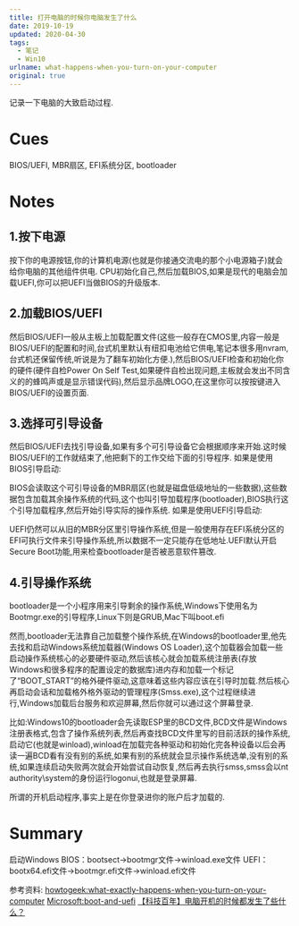 ```yaml
---
title: 打开电脑的时候你电脑发生了什么
date: 2019-10-19
updated: 2020-04-30
tags:
  - 笔记
  - Win10
urlname: what-happens-when-you-turn-on-your-computer
original: true
---
```

记录一下电脑的大致启动过程.
<!--more-->
# Cues

BIOS/UEFI, MBR扇区, EFI系统分区, bootloader
# Notes
## 1.按下电源

按下你的电源按钮,你的计算机电源(也就是你接通交流电的那个小电源箱子)就会给你电脑的其他组件供电. CPU初始化自己,然后加载BIOS,如果是现代的电脑会加载UEFI,你可以把UEFI当做BIOS的升级版本.
## 2.加载BIOS/UEFI

然后BIOS/UEFI一般从主板上加载配置文件(这些一般存在CMOS里,内容一般是BIOS/UEFI的配置和时间,台式机里默认有纽扣电池给它供电,笔记本很多用nvram,台式机还保留传统,听说是为了翻车初始化方便.),然后BIOS/UEFI检查和初始化你的硬件(硬件自检Power On Self Test,如果硬件自检出现问题,主板就会发出不同含义的的蜂鸣声或是显示错误代码),然后显示品牌LOGO,在这里你可以按按键进入BIOS/UEFI的设置页面.
## 3.选择可引导设备

然后BIOS/UEFI去找引导设备,如果有多个可引导设备它会根据顺序来开始.这时候BIOS/UEFI的工作就结束了,他把剩下的工作交给下面的引导程序.
如果是使用BIOS引导启动: 

BIOS会读取这个可引导设备的MBR扇区(也就是磁盘低级地址的一些数据),这些数据包含加载其余操作系统的代码,这个也叫引导加载程序(bootloader),BIOS执行这个引导加载程序,然后开始引导实际的操作系统.
如果是使用UEFI引导启动: 

UEFI仍然可以从旧的MBR分区里引导操作系统,但是一般使用存在EFI系统分区的EFI可执行文件来引导操作系统,所以数据不一定只能存在低地址.UEFI默认开启Secure Boot功能,用来检查bootloader是否被恶意软件篡改.
## 4.引导操作系统

bootloader是一个小程序用来引导剩余的操作系统,Windows下使用名为Bootmgr.exe的引导程序,Linux下则是GRUB,Mac下叫boot.efi

然而,bootloader无法靠自己加载整个操作系统,在Windows的bootloader里,他先去找和启动Windows系统加载器(Windows OS Loader),这个加载器会加载一些启动操作系统核心的必要硬件驱动,然后该核心就会加载系统注册表(存放Windows和很多程序的配置设定的数据库)进内存和加载一个标记了“BOOT_START”的格外硬件驱动,这意味着这些内容应该在引导时加载.然后核心再启动会话和加载格外格外驱动的管理程序(Smss.exe),这个过程继续进行,Windows加载后台服务和欢迎屏幕,然后你就可以通过这个屏幕登录.

比如:Windows10的bootloader会先读取ESP里的BCD文件,BCD文件是Windows注册表格式,包含了操作系统列表,然后再查找BCD文件里写的目前活跃的操作系统,启动它(也就是winload),winload在加载完各种驱动和初始化完各种设备以后会再读一遍BCD看有没有别的系统,如果有别的系统就会显示操作系统选单,没有别的系统,如果连续启动失败两次就会开始尝试自动恢复,然后再去执行smss,smss会以nt authority\system的身份运行logonui,也就是登录屏幕.

所谓的开机启动程序,事实上是在你登录进你的账户后才加载的.
# Summary

启动Windows
BIOS：bootsect→bootmgr文件→winload.exe文件
UEFI：bootx64.efi文件→bootmgr.efi文件→winload.efi文件

参考资料:
[howtogeek:what-exactly-happens-when-you-turn-on-your-computer](https://www.howtogeek.com/398493/what-exactly-happens-when-you-turn-on-your-computer/)
[Microsoft:boot-and-uefi](https://docs.microsoft.com/zh-cn/windows-hardware/drivers/bringup/boot-and-uefi)
[【科技百年】电脑开机的时候都发生了些什么？](https://www.bilibili.com/video/av12811563/)




